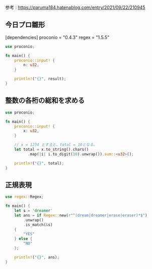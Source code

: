 参考 : https://paruma184.hatenablog.com/entry/2021/09/22/210945

## 今日プロ雛形

[dependencies]
proconio = "0.4.3"
regex = "1.5.5"

```rust
use proconio;

fn main() {
    proconio::input! {
        n: u32,
    }

    println!("{}", result);
}
```

## 整数の各桁の総和を求める

```rust
use proconio;

fn main() {
    proconio::input! {
        x: u32,
    }

    // x = 1234 とすると、total = 10となる。
    let total = x.to_string().chars()
          .map(|i| i.to_digit(10).unwrap()).sum::<u32>();

    println!("{}", total);
}

```

## 正規表現

```rust
use regex::Regex;

fn main() {
    let s = 'dreamer'
    let ans = if Regex::new(r"^(dream|dreamer|erase|eraser)*$")
        .unwrap()
        .is_match(&s)
    {
        "YES"
    } else {
        "NO"
    };

    println!("{}", ans);
}
```
